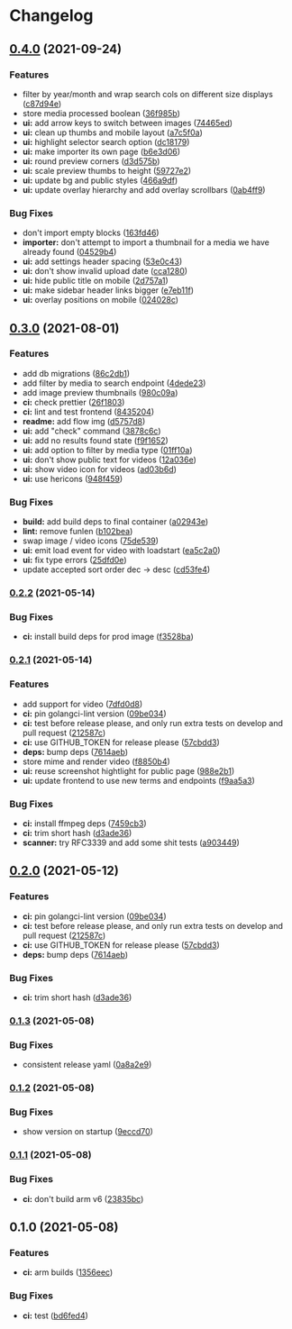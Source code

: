 # Changelog

## [0.4.0](https://www.github.com/sentriz/socr/compare/v0.3.0...v0.4.0) (2021-09-24)


### Features

* filter by year/month and wrap search cols on different size displays ([c87d94e](https://www.github.com/sentriz/socr/commit/c87d94ee239da8a7e2a997d6aef07ec852fb4b18))
* store media processed boolean ([36f985b](https://www.github.com/sentriz/socr/commit/36f985bc8288cd35b6dcae967825b2fbd2bb43cc))
* **ui:** add arrow keys to switch between images ([74465ed](https://www.github.com/sentriz/socr/commit/74465ed2d7f0f340495f446bdd959c75145c53de))
* **ui:** clean up thumbs and mobile layout ([a7c5f0a](https://www.github.com/sentriz/socr/commit/a7c5f0a971e3d99e6f0db219848bb2714aee0070))
* **ui:** highlight selector search option ([dc18179](https://www.github.com/sentriz/socr/commit/dc18179bee3ee7818dd887b63804536ad52779eb))
* **ui:** make importer its own page ([b6e3d06](https://www.github.com/sentriz/socr/commit/b6e3d06572086e02a50e5cc5461e07104e562640))
* **ui:** round preview corners ([d3d575b](https://www.github.com/sentriz/socr/commit/d3d575b43d7d779a68bf8f5969272a6ab92d85e2))
* **ui:** scale preview thumbs to height ([59727e2](https://www.github.com/sentriz/socr/commit/59727e2c4bdf033e47293537901cfd214c576485))
* **ui:** update bg and public styles ([466a9df](https://www.github.com/sentriz/socr/commit/466a9df728aa4cfa7961cf9ebc3bcb35ad63adee))
* **ui:** update overlay hierarchy and add overlay scrollbars ([0ab4ff9](https://www.github.com/sentriz/socr/commit/0ab4ff9aea0a43b3a9cef5fefdb20c017fb4ebb9))


### Bug Fixes

* don't import empty blocks ([163fd46](https://www.github.com/sentriz/socr/commit/163fd46d204fb14e98f8ac2e57e6c778e1547217))
* **importer:** don't attempt to import a thumbnail for a media we have already found ([04529b4](https://www.github.com/sentriz/socr/commit/04529b4fe3419867c20e80e26b7f589693a3bf2c))
* **ui:** add settings header spacing ([53e0c43](https://www.github.com/sentriz/socr/commit/53e0c43388e4dfda1a192b150fdd2859a9cbc4e3))
* **ui:** don't show invalid upload date ([cca1280](https://www.github.com/sentriz/socr/commit/cca12803305cf9285dc98a5b356f2668f82ba207))
* **ui:** hide public title on mobile ([2d757a1](https://www.github.com/sentriz/socr/commit/2d757a1cecf01a24f49c3f15d4245d323928a125))
* **ui:** make sidebar header links bigger ([e7eb11f](https://www.github.com/sentriz/socr/commit/e7eb11f4c225614f1b4eeba873f7bda2659b4b5a))
* **ui:** overlay positions on mobile ([024028c](https://www.github.com/sentriz/socr/commit/024028cd9b37f03f5999ec0e5cced6847c559844))

## [0.3.0](https://www.github.com/sentriz/socr/compare/v0.2.2...v0.3.0) (2021-08-01)


### Features

* add db migrations ([86c2db1](https://www.github.com/sentriz/socr/commit/86c2db17007a06dd0635d252c971dbb78989c061))
* add filter by media to search endpoint ([4dede23](https://www.github.com/sentriz/socr/commit/4dede234567ce07bd5fbb7bbffad030f0aad13b0))
* add image preview thumbnails ([980c09a](https://www.github.com/sentriz/socr/commit/980c09a44297ca9f89f54cd0e9950c04678f0a23))
* **ci:** check prettier ([26f1803](https://www.github.com/sentriz/socr/commit/26f18035e7a68439f6090256a340c9c02dd6c6e0))
* **ci:** lint and test frontend ([8435204](https://www.github.com/sentriz/socr/commit/84352040043152fcce4da6bd73ed0c97effd4e24))
* **readme:** add flow img ([d5757d8](https://www.github.com/sentriz/socr/commit/d5757d8e990a542dbd1f01b1fe2e29cec184f127))
* **ui:** add "check" command ([3878c6c](https://www.github.com/sentriz/socr/commit/3878c6cc3253932b4de83b161ec281308026d0ad))
* **ui:** add no results found state ([f9f1652](https://www.github.com/sentriz/socr/commit/f9f16520b82a50bd843885e2f44703ac496b5e04))
* **ui:** add option to filter by media type ([01ff10a](https://www.github.com/sentriz/socr/commit/01ff10a74a210ad92d1f80356e8d709472eab76e))
* **ui:** don't show public text for videos ([12a036e](https://www.github.com/sentriz/socr/commit/12a036e847dd137fd89490d38007a2aa81f563c3))
* **ui:** show video icon for videos ([ad03b6d](https://www.github.com/sentriz/socr/commit/ad03b6dedf8bcddd7991731b8cb1760c831fa22f))
* **ui:** use hericons ([948f459](https://www.github.com/sentriz/socr/commit/948f45918a3d857a05a23d7f58d13dfb3c3c6e53))


### Bug Fixes

* **build:** add build deps to final container ([a02943e](https://www.github.com/sentriz/socr/commit/a02943e63ef2014a195922739fc8a202307fc859))
* **lint:** remove funlen ([b102bea](https://www.github.com/sentriz/socr/commit/b102beab72d4e83f26328926d6870eeca8ea55ad))
* swap image / video icons ([75de539](https://www.github.com/sentriz/socr/commit/75de539d54bba53abc9a7b8510be4715cccc5158))
* **ui:** emit load event for video with loadstart ([ea5c2a0](https://www.github.com/sentriz/socr/commit/ea5c2a042086dc843a710108a01d218c33ef457b))
* **ui:** fix type errors ([25dfd0e](https://www.github.com/sentriz/socr/commit/25dfd0e8bdf2cd58e0e3eb779a12b2ef01e7f5d2))
* update accepted sort order dec -> desc ([cd53fe4](https://www.github.com/sentriz/socr/commit/cd53fe48922bfad041ba3e52ba35bb74f0c95467))

### [0.2.2](https://www.github.com/sentriz/socr/compare/v0.2.1...v0.2.2) (2021-05-14)


### Bug Fixes

* **ci:** install build deps for prod image ([f3528ba](https://www.github.com/sentriz/socr/commit/f3528ba688f485d68f6c494c0775d1a964e47198))

### [0.2.1](https://www.github.com/sentriz/socr/compare/v0.1.3...v0.2.1) (2021-05-14)


### Features

* add support for video ([7dfd0d8](https://www.github.com/sentriz/socr/commit/7dfd0d87eccb3dc50117425923846335160c6741))
* **ci:** pin golangci-lint version ([09be034](https://www.github.com/sentriz/socr/commit/09be03430647724ce15031ea371d4f031d804dbb))
* **ci:** test before release please, and only run extra tests on develop and pull request ([212587c](https://www.github.com/sentriz/socr/commit/212587c5348812d8f4413f4db12fcbc453c50712))
* **ci:** use GITHUB_TOKEN for release please ([57cbdd3](https://www.github.com/sentriz/socr/commit/57cbdd300c3b0f103a5481a0a337942bd65d8e04))
* **deps:** bump deps ([7614aeb](https://www.github.com/sentriz/socr/commit/7614aebee7e669000b008a1638f286a5f0fd8606))
* store mime and render video ([f8850b4](https://www.github.com/sentriz/socr/commit/f8850b45bc733fdf723755bf4b9a8e93aa3b8485))
* **ui:** reuse screenshot hightlight for public page ([988e2b1](https://www.github.com/sentriz/socr/commit/988e2b16f719264ec454a60968da2305be1c8b9f))
* **ui:** update frontend to use new terms and endpoints ([f9aa5a3](https://www.github.com/sentriz/socr/commit/f9aa5a3ba669853bae8093e62772471d21fb86f9))


### Bug Fixes

* **ci:** install ffmpeg deps ([7459cb3](https://www.github.com/sentriz/socr/commit/7459cb34b5281fe43f16c4699c1d72f75aac39bc))
* **ci:** trim short hash ([d3ade36](https://www.github.com/sentriz/socr/commit/d3ade36a62c34e00ad0f1ac610f912797eb8d7ff))
* **scanner:** try RFC3339 and add some shit tests ([a903449](https://www.github.com/sentriz/socr/commit/a903449c23ec7e918a0c0d09fb45e54280709452))

## [0.2.0](https://www.github.com/sentriz/socr/compare/v0.1.3...v0.2.0) (2021-05-12)


### Features

* **ci:** pin golangci-lint version ([09be034](https://www.github.com/sentriz/socr/commit/09be03430647724ce15031ea371d4f031d804dbb))
* **ci:** test before release please, and only run extra tests on develop and pull request ([212587c](https://www.github.com/sentriz/socr/commit/212587c5348812d8f4413f4db12fcbc453c50712))
* **ci:** use GITHUB_TOKEN for release please ([57cbdd3](https://www.github.com/sentriz/socr/commit/57cbdd300c3b0f103a5481a0a337942bd65d8e04))
* **deps:** bump deps ([7614aeb](https://www.github.com/sentriz/socr/commit/7614aebee7e669000b008a1638f286a5f0fd8606))


### Bug Fixes

* **ci:** trim short hash ([d3ade36](https://www.github.com/sentriz/socr/commit/d3ade36a62c34e00ad0f1ac610f912797eb8d7ff))

### [0.1.3](https://www.github.com/sentriz/socr/compare/v0.1.2...v0.1.3) (2021-05-08)


### Bug Fixes

* consistent release yaml ([0a8a2e9](https://www.github.com/sentriz/socr/commit/0a8a2e9e270589e3557c073c6a7e50c7854e9050))

### [0.1.2](https://www.github.com/sentriz/socr/compare/v0.1.1...v0.1.2) (2021-05-08)


### Bug Fixes

* show version on startup ([9eccd70](https://www.github.com/sentriz/socr/commit/9eccd70554aef1f3a1e5bacffdc191651d16ae5e))

### [0.1.1](https://www.github.com/sentriz/socr/compare/v0.1.0...v0.1.1) (2021-05-08)


### Bug Fixes

* **ci:** don't build arm v6 ([23835bc](https://www.github.com/sentriz/socr/commit/23835bcc9ddbedec93d63c3812d07d0142d8b903))

## 0.1.0 (2021-05-08)


### Features

* **ci:** arm builds ([1356eec](https://www.github.com/sentriz/socr/commit/1356eec1578e0ec68da954198b11261c6b8f65ce))


### Bug Fixes

* **ci:** test ([bd6fed4](https://www.github.com/sentriz/socr/commit/bd6fed43f79095695be87aaa50c65c5be07985dc))

